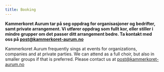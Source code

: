 ```yaml
---
title: Booking
---
```

<!--StartFragment-->

**Kammerkoret Aurum tar på seg oppdrag for organisasjoner og bedrifter, samt private arrangement. Vi utfører oppdrag som fullt kor, eller stiller i mindre grupper om det passer ditt arrangement bedre. Ta kontakt med oss på post@kammerkoret-aurum.no**

<!--EndFragment-->

<!--StartFragment-->

Kammerkoret Aurum frequently sings at events for organizations, companies and at private parties. We can attend as a full choir, but also in smaller groups if that is preferred. Please contact us at post@kammerkoret-aurum.no

<!--EndFragment-->